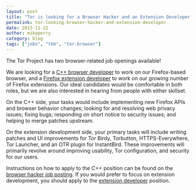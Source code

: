```yaml
---
layout: post
title: "Tor is looking for a Browser Hacker and an Extension Developer!"
permalink: tor-looking-browser-hacker-and-extension-developer
date: 2013-11-22
author: mikeperry
category: blog
tags: ["jobs", "tbb", "tor-browser"]
---
```


The Tor Project has two browser-related job openings available!

We are looking for a [C++ browser developer](https://www.torproject.org/about/jobs-browserhacker.html.en) to work on our Firefox-based browser, and a [Firefox extension developer](https://www.torproject.org/about/jobs-extdev.html.en) to work on our growing number of Firefox extensions. Our ideal candidates would be comfortable in both roles, but we are also interested in hearing from people with either skillset.

On the C++ side, your tasks would include implementing new Firefox APIs and browser behavior changes; looking for and resolving web privacy issues; fixing bugs; responding on short notice to security issues; and helping to merge patches upstream.

On the extension development side, your primary tasks will include writing patches and UI improvements for Tor Birdy, Torbutton, HTTPS-Everywhere, Tor Launcher, and an OTR plugin for InstantBird. These improvements will primarily revolve around improving usability, Tor configuration, and security for our users.

Instructions on how to apply to the C++ position can be found on the [browser hacker job posting](https://www.torproject.org/about/jobs-browserhacker.html.en). If you would prefer to focus on extension development, you should apply to the [extension developer](https://www.torproject.org/about/jobs-extdev.html.en) position.

